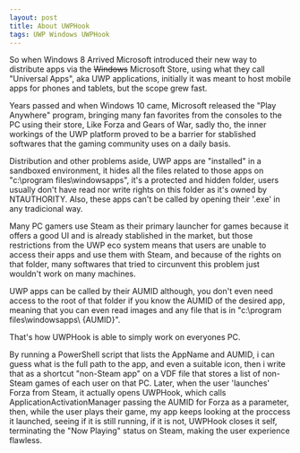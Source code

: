 ```yaml
---
layout: post
title: About UWPHook
tags: UWP Windows UWPHook 
---
```


So when Windows 8 Arrived Microsoft introduced their new way to distribute apps via the ~~Windows~~ Microsoft Store, using what they call "Universal Apps", aka UWP applications, initially it was meant to host mobile apps for phones and tablets, but the scope grew fast.

Years passed and when Windows 10 came, Microsoft released the "Play Anywhere" program, bringing many fan favorites from the consoles to the PC using their store, Like Forza and Gears of War, sadly tho, the inner workings of the UWP platform proved to be a barrier for stablished softwares that the gaming community uses on a daily basis.

Distribution and other problems aside, UWP apps are "installed" in a sandboxed environment, it hides all the files related to those apps on "c:\program files\windowsapps", it's a protected and hidden folder, users usually don't have read nor write rights on this folder as it's owned by NTAUTHORITY. Also, these apps can't be called by opening their '.exe' in any tradicional way.

Many PC gamers use Steam as their primary launcher for games because it offers a good UI and is already stablished in the market, but those restrictions from the UWP eco system means that users are unable to access their apps and use them with Steam, and because of the rights on that folder, many softwares that tried to circunvent this problem just wouldn't work on many machines.

UWP apps can be called by their AUMID although, you don't even need access to the root of that folder if you know the AUMID of the desired app, meaning that you can even read images and any file that is in "c:\program files\windowsapps\ {AUMID}\".

That's how UWPHook is able to simply work on everyones PC.

By running a PowerShell script that lists the AppName and AUMID, i can guess what is the full path to the app, and even a suitable icon, then i write that as a shortcut "non-Steam app" on a VDF file that stores a list of non-Steam games of each user on that PC. Later, when the user 'launches' Forza from Steam, it actually opens UWPHook, which calls ApplicationActivationManager passing the AUMID for Forza as a parameter, then, while the user plays their game, my app keeps looking at the proccess it launched, seeing if it is still running, if it is not, UWPHook closes it self, terminating the "Now Playing" status on Steam, making the user experience flawless.  